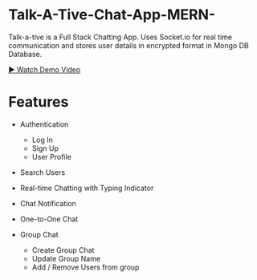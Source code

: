 # Talk-A-Tive-Chat-App-MERN-
Talk-a-tive is a Full Stack Chatting App. Uses Socket.io for real time communication and stores user details in encrypted format in Mongo DB Database.

[▶️ Watch Demo Video](https://github.com/anant13sharma/Talk-A-Tive-Chat-App-MERN-/blob/main/example.mp4?raw=true)

# Features

- Authentication

    - Log In
    - Sign Up
    - User Profile

- Search Users

- Real-time Chatting with Typing Indicator

- Chat Notification

- One-to-One Chat

- Group Chat
    - Create Group Chat
    - Update Group Name
    - Add / Remove Users from group
